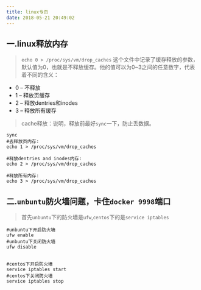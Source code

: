 ```yaml
---
title: linux专页
date: 2018-05-21 20:49:02
---
```


## 一.linux释放内存
> `echo 0 > /proc/sys/vm/drop_caches`
> 这个文件中记录了缓存释放的参数，默认值为0，也就是不释放缓存。他的值可以为0~3之间的任意数字，代表着不同的含义：
* 0 – 不释放
* 1 – 释放页缓存
* 2 – 释放dentries和inodes
* 3 – 释放所有缓存

> cache释放：说明，释放前最好`sync`一下，防止丢数据。

	
	sync
	#去释放页内存:
	echo 1 > /proc/sys/vm/drop_caches

	#释放dentries and inodes内存:
	echo 2 > /proc/sys/vm/drop_caches

	#释放所有内存:
	echo 3 > /proc/sys/vm/drop_caches

## 二.`unbuntu`防火墙问题，卡住`docker 9998`端口
> 首先`unbuntu`下的防火墙是`ufw`,`centos`下的是`service iptables`

	
	#unbuntu下开启防火墙
	ufw enable
	#unbuntu下关闭防火墙
	ufw disable


	#centos下开启防火墙
	service iptables start
	#centos下关闭防火墙
	service iptables stop








